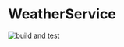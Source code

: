 # WeatherService

[![build and test](https://github.com/SaifAbuR3d/WeatherService/actions/workflows/build-and-test.yaml/badge.svg)](https://github.com/SaifAbuR3d/WeatherService/actions/workflows/build-and-test.yaml)
